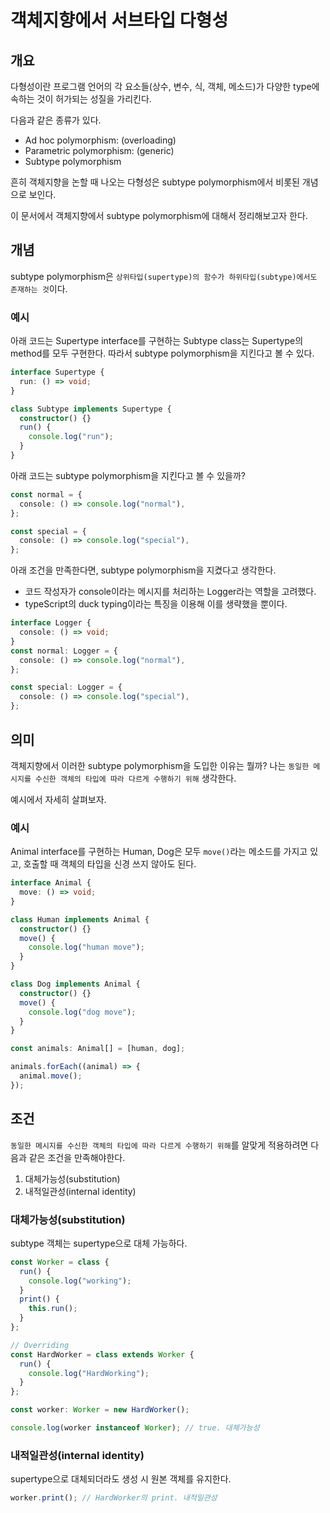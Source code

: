 # 객체지향에서 서브타입 다형성

## 개요

다형성이란 프로그램 언어의 각 요소들(상수, 변수, 식, 객체, 메소드)가 다양한 type에 속하는 것이 허가되는 성질을 가리킨다.

다음과 같은 종류가 있다.

- Ad hoc polymorphism: (overloading)
- Parametric polymorphism: (generic)
- Subtype polymorphism

흔히 객체지향을 논할 때 나오는 다형성은 subtype polymorphism에서 비롯된 개념으로 보인다.

이 문서에서 객체지향에서 subtype polymorphism에 대해서 정리해보고자 한다.

## 개념

subtype polymorphism은 `상위타입(supertype)의 함수가 하위타입(subtype)에서도 존재하는 것`이다.

### 예시

아래 코드는 Supertype interface를 구현하는 Subtype class는 Supertype의 method를 모두 구현한다. 따라서 subtype polymorphism을 지킨다고 볼 수 있다.

```ts
interface Supertype {
  run: () => void;
}

class Subtype implements Supertype {
  constructor() {}
  run() {
    console.log("run");
  }
}
```

아래 코드는 subtype polymorphism을 지킨다고 볼 수 있을까?

```ts
const normal = {
  console: () => console.log("normal"),
};

const special = {
  console: () => console.log("special"),
};
```

아래 조건을 만족한다면, subtype polymorphism을 지켰다고 생각한다.

- 코드 작성자가 console이라는 메시지를 처리하는 Logger라는 역할을 고려했다.
- typeScript의 duck typing이라는 특징을 이용해 이를 생략했을 뿐이다.

```ts
interface Logger {
  console: () => void;
}
const normal: Logger = {
  console: () => console.log("normal"),
};

const special: Logger = {
  console: () => console.log("special"),
};
```

## 의미

객체지향에서 이러한 subtype polymorphism을 도입한 이유는 뭘까? 나는 `동일한 메시지를 수신한 객체의 타입에 따라 다르게 수행하기 위해` 생각한다.

예시에서 자세히 살펴보자.

### 예시

Animal interface를 구현하는 Human, Dog은 모두 `move()`라는 메소드를 가지고 있고, 호출할 때 객체의 타입을 신경 쓰지 않아도 된다.

```ts
interface Animal {
  move: () => void;
}

class Human implements Animal {
  constructor() {}
  move() {
    console.log("human move");
  }
}

class Dog implements Animal {
  constructor() {}
  move() {
    console.log("dog move");
  }
}

const animals: Animal[] = [human, dog];

animals.forEach((animal) => {
  animal.move();
});
```

## 조건

`동일한 메시지를 수신한 객체의 타입에 따라 다르게 수행하기 위해`를 알맞게 적용하려면 다음과 같은 조건을 만족해야한다.

1.  대체가능성(substitution)
2.  내적일관성(internal identity)

### 대체가능성(substitution)

subtype 객체는 supertype으로 대체 가능하다.

```ts
const Worker = class {
  run() {
    console.log("working");
  }
  print() {
    this.run();
  }
};

// Overriding
const HardWorker = class extends Worker {
  run() {
    console.log("HardWorking");
  }
};

const worker: Worker = new HardWorker();

console.log(worker instanceof Worker); // true. 대체가능성
```

### 내적일관성(internal identity)

supertype으로 대체되더라도 생성 시 원본 객체를 유지한다.

```ts
worker.print(); // HardWorker의 print. 내적일관성
```
